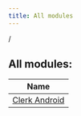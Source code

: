 ```yaml
---
title: All modules
---
```

/



## All modules:


| Name |
|---|
| [Clerk Android](source/index.html) | [Clerk](https://www.clerk.com)  is on a mission to solve user management once and for all. We are a globally distributed team dedicated to providing the best developer experience with obsessive attention to every detail. |

